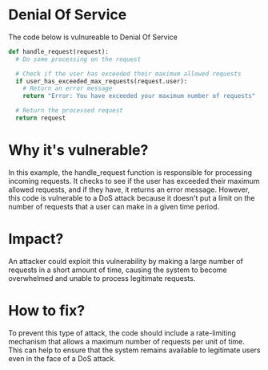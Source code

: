 # Denial Of Service

The code below is vulnureable to Denial Of Service


```python
def handle_request(request):
  # Do some processing on the request

  # Check if the user has exceeded their maximum allowed requests
  if user_has_exceeded_max_requests(request.user):
    # Return an error message
    return "Error: You have exceeded your maximum number of requests"

  # Return the processed request
  return request
```


# Why it's vulnerable?
In this example, the handle_request function is responsible for processing incoming requests. It checks to see if the user has exceeded their maximum allowed requests, and if they have, it returns an error message. However, this code is vulnerable to a DoS attack because it doesn't put a limit on the number of requests that a user can make in a given time period. 

# Impact?
An attacker could exploit this vulnerability by making a large number of requests in a short amount of time, causing the system to become overwhelmed and unable to process legitimate requests.

# How to fix?
To prevent this type of attack, the code should include a rate-limiting mechanism that allows a maximum number of requests per unit of time. This can help to ensure that the system remains available to legitimate users even in the face of a DoS attack.
